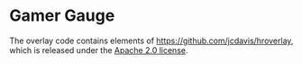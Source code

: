 # Gamer Gauge

The overlay code contains elements of https://github.com/jcdavis/hroverlay, which is released under the [Apache 2.0 license](https://raw.githubusercontent.com/jcdavis/hroverlay/main/LICENSE).